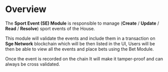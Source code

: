 # **Overview**

The **Sport Event (SE) Module** is responsible to manage
(**Create** / **Update** / **Read** / **Resolve**) sport events of the House.

This module will validate the events and include them in a transaction on **Sge Network** blockchain which will be then listed in the UI,
Users will be then be able to view all the events and place bets using the Bet Module.

Once the event is recorded on the chain It will make it tamper-proof and can always be cross validated.
